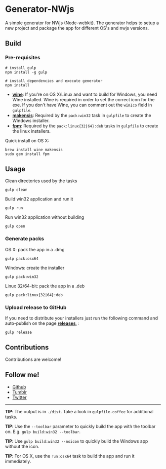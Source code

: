 # Generator-NWjs
A simple generator for NWjs (Node-webkit). The generator helps to setup a new project and package the app for different OS's and nwjs versions.


## Build

### Pre-requisites

    # install gulp
    npm install -g gulp

    # install dependencies and execute generator
	npm install

* [**wine**](http://winehq.org/): If you're on OS X/Linux and want to build for Windows, you need Wine installed. Wine is required in order
to set the correct icon for the exe. If you don't have Wine, you can comment out the `winIco` field in `gulpfile`.
* [**makensis**](http://nsis.sourceforge.net/Main_Page): Required by the `pack:win32` task in `gulpfile` to create the Windows installer.
* [**fpm**](https://github.com/jordansissel/fpm): Required by the `pack:linux{32|64}:deb` tasks in `gulpfile` to create the linux installers.

Quick install on OS X:

    brew install wine makensis
    sudo gem install fpm

## Usage

Clean directories used by the tasks

    gulp clean

Build win32 application and run it

    gulp run
 
 Run win32 application without building
 
    gulp open

### Generate packs

OS X: pack the app in a .dmg

    gulp pack:osx64

Windows: create the installer

    gulp pack:win32

Linux 32/64-bit: pack the app in a .deb

    gulp pack:linux{32|64}:deb

### Upload release to GitHub
If you need to distribute your installers just run the following command and auto-publish on the page [**releases**](releases/latest), :

    gulp release

## Contributions

Contributions are welcome!

## Follow me!
* [Github](http://github.com/luixom)
* [Tumblr](http://luixom.tumblr.com)
* [Twitter](http://twitter.com/luixom)

----------

**TIP**: The output is in `./dist`. Take a look in `gulpfile.coffee` for additional tasks.

**TIP**: Use the `--toolbar` parameter to quickly build the app with the toolbar on. E.g. `gulp build:win32 --toolbar`.

**TIP**: Use `gulp build:win32 --noicon` to quickly build the Windows app without the icon.

**TIP**: For OS X, use the `run:osx64` task to build the app and run it immediately.
